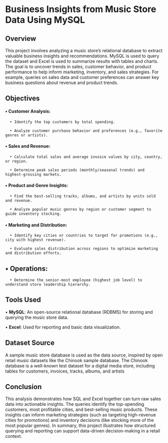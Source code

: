 # Business Insights from Music Store Data Using MySQL
## Overview
This project involves analyzing a music store’s relational database to extract valuable business insights and recommendations. MySQL is used to query the dataset and Excel is used to summarize results with tables and charts. The goal is to uncover trends in sales, customer behavior, and product performance to help inform marketing, inventory, and sales strategies. For example, queries on sales data and customer preferences can answer key business questions about revenue and product trends.

## Objectives
#### •	Customer Analysis:
      •	Identify the top customers by total spending.
   
      •	Analyze customer purchase behavior and preferences (e.g., favorite genres or artists).

#### •	Sales and Revenue:
      •	Calculate total sales and average invoice values by city, country, or region.
   
      •	Determine peak sales periods (monthly/seasonal trends) and highest-grossing markets.
   
#### •	Product and Genre Insights:
      •	Find the best-selling tracks, albums, and artists by units sold and revenue.
   
      •	Analyze popular music genres by region or customer segment to guide inventory stocking.
#### •	Marketing and Distribution:
      •	Identify key cities or countries to target for promotions (e.g., city with highest revenue).
   
      •	Evaluate sales distribution across regions to optimize marketing and distribution efforts.
## •	Operations:
      •	Determine the senior-most employee (highest job level) to understand store leadership hierarchy.
   
## Tools Used
   •	**MySQL**: An open-source relational database (RDBMS) for storing and querying the music store data.
   
   •	**Excel**: Used for reporting and basic data visualization.
## Dataset Source
A sample music store database is used as the data source, inspired by open retail music datasets like the Chinook sample database. The Chinook database is a well-known test dataset for a digital media store, including tables for customers, invoices, tracks, albums, and artists
## Conclusion
This analysis demonstrates how SQL and Excel together can turn raw sales data into actionable insights. The queries identify the top-spending customers, most profitable cities, and best-selling music products. These insights can inform marketing strategies (such as targeting high-revenue cities for promotions) and inventory decisions (like stocking more of the most popular genres). In summary, this project illustrates how structured querying and reporting can support data-driven decision-making in a retail context.
 

